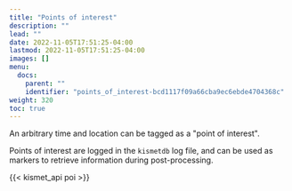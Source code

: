 ```yaml
---
title: "Points of interest"
description: ""
lead: ""
date: 2022-11-05T17:51:25-04:00
lastmod: 2022-11-05T17:51:25-04:00
images: []
menu:
  docs:
    parent: ""
    identifier: "points_of_interest-bcd1117f09a66cba9ec6ebde4704368c"
weight: 320
toc: true
---
```


An arbitrary time and location can be tagged as a "point of interest".

Points of interest are logged in the `kismetdb` log file, and can be used as markers to 
retrieve information during post-processing. 

{{< kismet_api poi >}}
